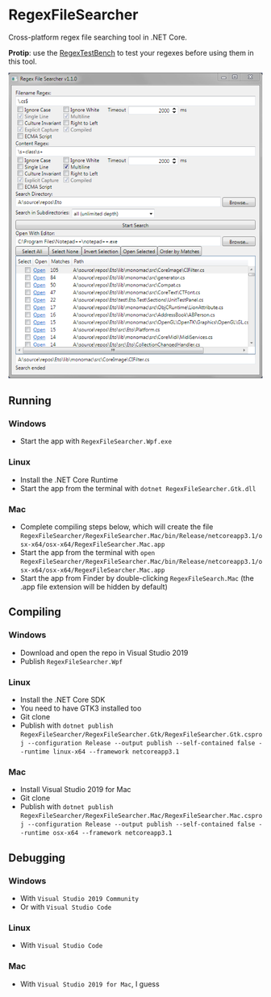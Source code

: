 RegexFileSearcher
=================
Cross-platform regex file searching tool in .NET Core.

**Protip**: use the [RegexTestBench](https://github.com/CommonLoon102/RegexTestBench) to test your regexes before using them in this tool.

![](https://github.com/CommonLoon102/RegexFileSearcher/blob/master/image/screenshot.png?raw=true)

Running
-------
### Windows
 - Start the app with `RegexFileSearcher.Wpf.exe`
### Linux
 - Install the .NET Core Runtime
 - Start the app from the terminal with `dotnet RegexFileSearcher.Gtk.dll`
### Mac
 - Complete compiling steps below, which will create the file `RegexFileSearcher/RegexFileSearcher.Mac/bin/Release/netcoreapp3.1/osx-x64/osx-x64/RegexFileSearcher.Mac.app`
 - Start the app from the terminal with `open RegexFileSearcher/RegexFileSearcher.Mac/bin/Release/netcoreapp3.1/osx-x64/osx-x64/RegexFileSearcher.Mac.app`
 - Start the app from Finder by double-clicking `RegexFileSearch.Mac` (the .app file extension will be hidden by default)
 
Compiling
---------
### Windows
 - Download and open the repo in Visual Studio 2019
 - Publish `RegexFileSearcher.Wpf`
### Linux
 - Install the .NET Core SDK
 - You need to have GTK3 installed too
 - Git clone
 - Publish with `dotnet publish RegexFileSearcher/RegexFileSearcher.Gtk/RegexFileSearcher.Gtk.csproj --configuration Release --output publish --self-contained false --runtime linux-x64 --framework netcoreapp3.1`
### Mac
 - Install Visual Studio 2019 for Mac
 - Git clone
 - Publish with `dotnet publish RegexFileSearcher/RegexFileSearcher.Mac/RegexFileSearcher.Mac.csproj --configuration Release --output publish --self-contained false --runtime osx-x64 --framework netcoreapp3.1`
 
 Debugging
 --------- 
### Windows
 - With `Visual Studio 2019 Community`
 - Or with `Visual Studio Code`
### Linux
 - With `Visual Studio Code`
### Mac
 - With `Visual Studio 2019 for Mac`, I guess
